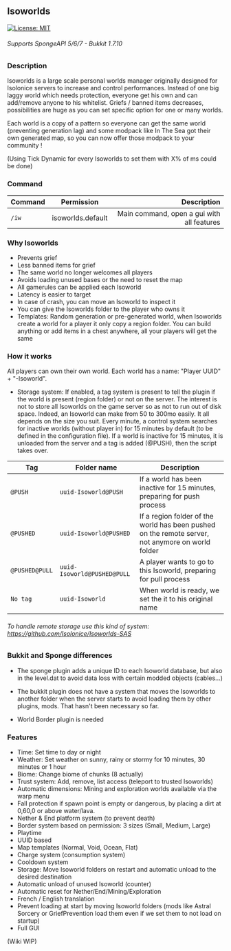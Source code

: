 ## Isoworlds
[![License: MIT](https://img.shields.io/badge/License-MIT-blue.svg)](https://opensource.org/licenses/MIT)
###### Supports SpongeAPI 5/6/7 - Bukkit 1.7.10

### Description
Isoworlds is a large scale personal worlds manager originally designed for Isolonice servers to increase and control performances. Instead of one big laggy world which needs protection, everyone get his own and can add/remove anyone to his whitelist. 
 Griefs / banned items decreases, possibilities are huge as you can set specific option for one or many worlds. 
 
 Each world is a copy of a pattern so everyone can get the same world (preventing generation lag) and some modpack like In The Sea got their own generated map, so you can now offer those modpack to your community !

(Using Tick Dynamic for every Isoworlds to set them with X% of ms could be done)

### Command
| Command        | Permission           | Description  |
| ------------- |:-------------:| -----:|
| `/iw`      | isoworlds.default | Main command, open a gui with all features |

### Why Isoworlds
- Prevents grief
- Less banned items for grief
- The same world no longer welcomes all players
- Avoids loading unused bases or the need to reset the map
- All gamerules can be applied each Isoworld
- Latency is easier to target
- In case of crash, you can move an Isoworld to inspect it
- You can give the Isoworlds folder to the player who owns it
- Templates: Random generation or pre-generated world, when Isoworlds create a world for a player it only copy a region folder. You can build anything or add items in a chest anywhere, all your players will get the same

### How it works
All players can own their own world. Each world has a name: "Player UUID" + "-Isoworld". 

- Storage system: If enabled, a tag system is present to tell the plugin if the world is present (region folder) or not on the server. The interest is not to store all Isoworlds on the game server so as not to run out of disk space. Indeed, an Isoworld can make from 50 to 300mo easily. It all depends on the size you suit. Every minute, a control system searches for inactive worlds (without player in) for 15 minutes by default (to be defined in the configuration file). If a world is inactive for 15 minutes, it is unloaded from the server and a tag is added (@PUSH), then the script takes over.

| Tag        | Folder name | Description  |
| ------------- | ------------- | ------------- |
| `@PUSH` | `uuid-Isoworld@PUSH` | If a world has been inactive for 15 minutes, preparing for push process |
| `@PUSHED` | `uuid-Isoworld@PUSHED` | If a region folder of the world has been pushed on the remote server, not anymore on world folder |
| `@PUSHED@PULL` | `uuid-Isoworld@PUSHED@PULL` | A player wants to go to this Isoworld, preparing for pull process |
| `No tag` | `uuid-Isoworld` | When world is ready, we set the it to his original name  |

###### To handle remote storage use this kind of system: https://github.com/Isolonice/Isoworlds-SAS

### Bukkit and Sponge differences
- The sponge plugin adds a unique ID to each Isoworld database, but also in the level.dat to avoid data loss with certain modded objects (cables...)

- The bukkit plugin does not have a system that moves the Isoworlds to another folder when the server starts to avoid loading them by other plugins, mods. That hasn't been necessary so far.
- World Border plugin is needed

### Features
- Time: Set time to day or night
- Weather: Set weather on sunny, rainy or stormy for 10 minutes, 30 minutes or 1 hour
- Biome: Change biome of chunks (8 actually)
- Trust system: Add, remove, list access (teleport to trusted Isoworlds)
- Automatic dimensions: Mining and exploration worlds available via the warp menu
- Fall protection if spawn point is empty or dangerous, by placing a dirt at 0,60,0 or above water/lava.
- Nether & End platform system (to prevent death)
- Border system based on permission: 3 sizes (Small, Medium, Large)
- Playtime
- UUID based
- Map templates (Normal, Void, Ocean, Flat)
- Charge system (consumption system)
- Cooldown system
- Storage: Move Isoworld folders on restart and automatic unload to the desired destination
- Automatic unload of unused Isoworld (counter)
- Automatic reset for Nether/End/Mining/Exploration
- French / English translation
- Prevent loading at start by moving Isoworld folders (mods like Astral Sorcery or GriefPrevention load them even if we set them to not load on startup)
- Full GUI

(Wiki WIP)
